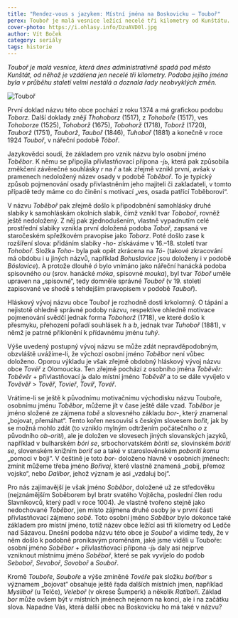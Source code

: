 ```yaml
---
title: "Rendez-vous s jazykem: Místní jména na Boskovicku – Touboř"
perex: Touboř je malá vesnice ležící necelé tři kilometry od Kunštátu. Podoba jejího jména byla v průběhu staletí velmi nestálá a doznala řady neobvyklých změn.
cover-photo: https://i.ohlasy.info/DzuAVD0l.jpg
author: Vít Boček
category: seriály
tags: historie
---
```


*Touboř je malá vesnice, která dnes administrativně spadá pod město Kunštát, od něhož je vzdálena jen necelé tři kilometry. Podoba jejího jména byla v průběhu staletí velmi nestálá a doznala řady neobvyklých změn.*

<img src="https://i.ohlasy.info/DzuAVD0.jpg" alt="Touboř" class="img-responsive img-popup" data-author="Jiří Komárek">

První doklad názvu této obce pochází z roku 1374 a má grafickou podobu *Toborz*. Další doklady znějí *Thohoborz* (1517), z *Tohoboře* (1517), ves *Tohoborze* (1525), *Tohoborž* (1675), *Tobohorž* (1718), *Toborž* (1720), *Tauborž* (1751), *Tauborž*, *Tauboř* (1846), *Tuhoboř* (1881) a konečně v roce 1924 *Touboř*, v nářeční podobě *Tóboř*.

Jazykovědci soudí, že základem pro vznik názvu bylo osobní jméno *Toběbor*. K němu se připojila přivlastňovací přípona *-jь*, která pak způsobila změkčení závěrečné souhlásky *r* na *ř* a tak zřejmě vznikl první, avšak v pramenech nedoložený název osady v podobě *Toběboř*. To je typický způsob pojmenování osady přivlastněním jeho majiteli či zakladateli, v tomto případě tedy máme co do činění s motivací „ves, osada patřící Toběborovi“.

V názvu *Toběboř* pak zřejmě došlo k připodobnění samohlásky druhé slabiky k samohláskám okolních slabik, čímž vznikl tvar *Toboboř*, rovněž ještě nedoložený. Z něj pak zjednodušením, vlastně vypadnutím celé prostřední slabiky vznikla první doložená podoba *Toboř*, zapsaná ve staročeském spřežkovém pravopise jako *Toborz*. Poté došlo zase k rozšíření slova: přidáním slabiky *-ho-* získáváme v 16.–18. století tvar *Tohoboř*. Složka *Toho-* byla pak opět zkrácena na *Tó-* (takové zkracování má obdobu i u jiných názvů, například *Bohuslavice* jsou doloženy i v podobě *Bóslavice*). A protože dlouhé *ó* bylo vnímáno jako nářeční hanácká podoba spisovného *ou* (srov. hanácké *móka*, spisovné *mouka*), byl tvar *Tóboř* uměle upraven na „spisovné“, tedy domněle správné *Touboř* (v 19. století zapisované ve shodě s tehdejším pravopisem v podobě *Tauboř*).

Hláskový vývoj názvu obce Touboř je rozhodně dosti krkolomný. O tápání a nejistotě ohledně správné podoby názvu, respektive ohledně motivace pojmenování svědčí jednak forma *Tobohorž* (1718), ve které došlo k přesmyku, přehození pořadí souhlásek *h* a *b*, jednak tvar *Tuhoboř* (1881), v němž je patrné přiklonění k přídavnému jménu *tuhý*.

Výše uvedený postupný vývoj názvu se může zdát nepravděpodobným, obzvláště uvážíme-li, že výchozí osobní jméno *Toběbor* není vůbec doloženo. Oporou výkladu je však zřejmě obdobný hláskový vývoj názvu obce *Tovéř* z Olomoucka. Ten zřejmě pochází z osobního jména *Toběvěr*: *Toběvěr* + přivlastňovací *jь* dalo místní jméno *Toběvěř* a to se dále vyvíjelo v *Tověvěř* > *Tověř*, *Tovieř*, *Tovíř*, *Tovéř*.

Vrátíme-li se ještě k původnímu motivačnímu východisku názvu Touboře, osobnímu jménu *Toběbor*, můžeme jít v čase ještě dále vzad. *Toběbor* je jméno složené ze zájmena *tobě* a slovesného základu *bor-*, který znamenal „bojovat, přemáhat“. Tento kořen nesouvisí s českým slovesem *bořit*, jak by se možná mohlo zdát (to vzniklo mylným odtržením počátečního *o* z původního *ob-oriti*), ale je doložen ve slovesech jiných slovanských jazyků, například v bulharském *bóri se*, srbochorvatském *bòriti se*, slovinském *bóriti se*, slovenském knižním *boriť sa* a také v staroslověnském *poboriti komu* „pomoci v boji“. V češtině je toto *bor-* doloženo hlavně v osobních jménech: zmínit můžeme třeba jméno *Bořivoj*, které vlastně znamená „pobij, přemoz vojsko“, nebo *Dalibor*, jehož význam je asi „vzdaluj boj“.

Pro nás zajímavější je však jméno *Soběbor*, doložené už ze středověku (nejznámějším Soběborem byl bratr svatého Vojtěcha, poslední člen rodu Slavníkovců, který padl v roce 1004). Je vlastně tvořeno stejně jako nedochované *Toběbor*, jen místo zájmena druhé osoby je v první části přivlastňovací zájmeno *sobě*. Toto osobní jméno *Soběbor* bylo dokonce také základem pro místní jméno, totiž název obce ležící asi tři kilometry od Ledče nad Sázavou. Dnešní podoba názvu této obce je *Souboř* a vidíme tedy, že v něm došlo k podobně pronikavým proměnám, jaké jsme viděli u Touboře: osobní jméno *Soběbor* + přivlastňovací přípona *-jь* daly asi nejprve vzniknout místnímu jméno *Soběboř*, které se pak vyvíjelo do podob *Seboboř*, *Sevoboř*, *Sovoboř* a *Souboř*.

Kromě *Touboře*, *Souboře* a výše zmíněné *Tovéře* pak složku *boř/bor* s významem „bojovat“ obsahuje ještě řada dalších místních jmen, například *Mysliboř* (u Telče), *Veleboř* (v okrese Šumperk) a několik *Ratiboří*. Základ *bor* může ovšem být v místních jménech nejenom na konci, ale i na začátku slova. Napadne Vás, která další obec na Boskovicku ho má také v názvu?

